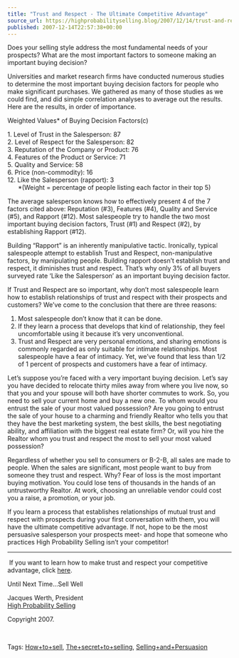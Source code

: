 ```yaml
---
title: "Trust and Respect - The Ultimate Competitive Advantage"
source_url: https://highprobabilityselling.blog/2007/12/14/trust-and-respect-the-ultimate-competitive-advantage
published: 2007-12-14T22:57:38+00:00
---
```

Does your selling style address the most fundamental needs of your prospects? What are the most important factors to someone making an important buying decision? 


Universities and market research firms have conducted numerous studies to determine the most important buying decision factors for people who make significant purchases. We gathered as many of those studies as we could find, and did simple correlation analyses to average out the results. Here are the results, in order of importance. 


Weighted Values\* of Buying Decision Factors(c) 


1\. Level of Trust in the Salesperson: 87   
2\. Level of Respect for the Salesperson: 82   
3\. Reputation of the Company or Product: 76   
4\. Features of the Product or Service: 71   
5\. Quality and Service: 58   
6\. Price (non\-commodity): 16   
12\. Like the Salesperson (rapport): 3   
      \*(Weight \= percentage of people listing each factor in their top 5\) 


The average salesperson knows how to effectively present 4 of the 7 factors cited above: Reputation (\#3\), Features (\#4\), Quality and Service (\#5\), and Rapport (\#12\). Most salespeople try to handle the two most important buying decision factors, Trust (\#1\) and Respect (\#2\), by establishing Rapport (\#12\). 


Building “Rapport” is an inherently manipulative tactic. Ironically, typical salespeople attempt to establish Trust and Respect, non\-manipulative factors, by manipulating people. Building rapport doesn’t establish trust and respect, it diminishes trust and respect. That’s why only 3% of all buyers surveyed rate ‘Like the Salesperson’ as an important buying decision factor. 


If Trust and Respect are so important, why don’t most salespeople learn how to establish relationships of trust and respect with their prospects and customers? We’ve come to the conclusion that there are three reasons: 


1. Most salespeople don’t know that it can be done.
2. If they learn a process that develops that kind of relationship, they feel uncomfortable using it because it’s very unconventional.
3. Trust and Respect are very personal emotions, and sharing emotions is commonly regarded as only suitable for intimate relationships. Most salespeople have a fear of intimacy. Yet, we’ve found that less than 1/2 of 1 percent of prospects and customers have a fear of intimacy.


Let’s suppose you’re faced with a very important buying decision. Let’s say you have decided to relocate thirty miles away from where you live now, so that you and your spouse will both have shorter commutes to work. So, you need to sell your current home and buy a new one. To whom would you entrust the sale of your most valued possession? Are you going to entrust the sale of your house to a charming and friendly Realtor who tells you that they have the best marketing system, the best skills, the best negotiating ability, and affiliation with the biggest real estate firm? Or, will you hire the Realtor whom you trust and respect the most to sell your most valued possession? 


Regardless of whether you sell to consumers or B\-2\-B, all sales are made to people. When the sales are significant, most people want to buy from someone they trust and respect. Why? Fear of loss is the most important buying motivation. You could lose tens of thousands in the hands of an untrustworthy Realtor. At work, choosing an unreliable vendor could cost you a raise, a promotion, or your job. 


If you learn a process that establishes relationships of mutual trust and respect with prospects during your first conversation with them, you will have the ultimate competitive advantage. If not, hope to be the most persuasive salesperson your prospects meet\- and hope that someone who practices High Probability Selling isn’t your competitor! 




---


 If you want to learn how to make trust and respect your competitive advantage, click [here](http://www.highprobsell.com/html/advanced_sales_training.html).


Until Next Time…Sell Well


Jacques Werth, President  
[High Probability Selling](http://highprobsell.com/html/prospecting_training.html) 


Copyright 2007\.


 


Tags: [How\+to\+sell](http://technorati.com/tag/How+to+sell), [The\+secret\+to\+selling](http://technorati.com/tag/The+secret+to+selling), [Selling\+and\+Persuasion](http://technorati.com/tag/Selling+and+Persausion)
